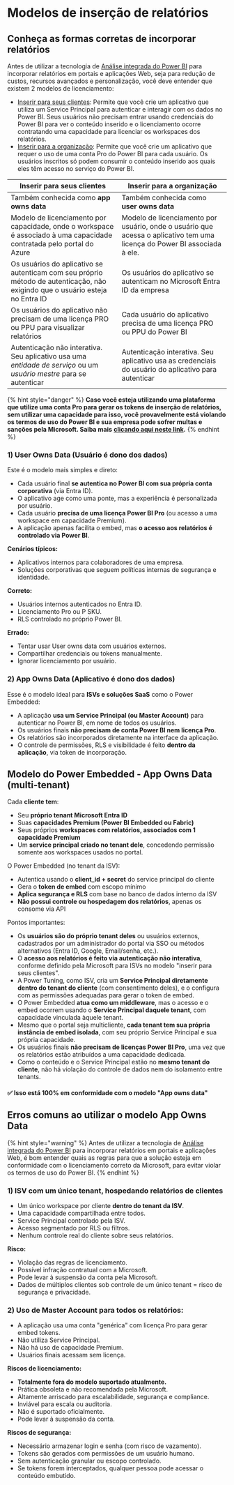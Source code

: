 # Modelos de inserção de relatórios

## Conheça as formas corretas de incorporar relatórios <a href="#conheca-as-formas-corretas-de-incorporar-relatorios" id="conheca-as-formas-corretas-de-incorporar-relatorios"></a>

Antes de utilizar a tecnologia de [Análise integrada do Power BI](https://learn.microsoft.com/pt-br/power-bi/developer/embedded/embedded-analytics-power-bi) para incorporar relatórios em portais e aplicações Web, seja para redução de custos, recursos avançados e personalização, você deve entender que existem 2 modelos de licenciamento:

* [Inserir para seus clientes](https://learn.microsoft.com/pt-br/power-bi/developer/embedded/embedded-analytics-power-bi#embed-for-your-customers): Permite que você crie um aplicativo que utiliza um Service Principal para autenticar e interagir com os dados no Power BI. Seus usuários não precisam entrar usando credenciais do Power BI para ver o conteúdo inserido e o licenciamento ocorre contratando uma capacidade para licenciar os workspaces dos relatórios.
* [Inserir para a organização](https://learn.microsoft.com/pt-br/power-bi/developer/embedded/embedded-analytics-power-bi#embed-for-your-organization): Permite que você crie um aplicativo que requer o uso de uma conta Pro do Power BI para cada usuário. Os usuários inscritos só podem consumir o conteúdo inserido aos quais eles têm acesso no serviço do Power BI.

| Inserir para seus clientes                                                                                                    | Inserir para a organização                                                                                               |
| ----------------------------------------------------------------------------------------------------------------------------- | ------------------------------------------------------------------------------------------------------------------------ |
| Também conhecida como **app owns data**                                                                                       | Também conhecida como **user owns data**                                                                                 |
| Modelo de licenciamento por capacidade, onde o workspace é associado à uma capacidade contratada pelo portal do Azure         | Modelo de licenciamento por usuário, onde o usuário que acessa o aplicativo tem uma licença do Power BI associada à ele. |
| Os usuários do aplicativo se autenticam com seu próprio método de autenticação, não exigindo que o usuário esteja no Entra ID | Os usuários do aplicativo se autenticam no Microsoft Entra ID da empresa                                                 |
| Os usuários do aplicativo não precisam de uma licença PRO ou PPU para visualizar relatórios                                   | Cada usuário do aplicativo precisa de uma licença PRO ou PPU do Power BI                                                 |
| Autenticação não interativa. Seu aplicativo usa uma _entidade de serviço_ ou um _usuário mestre_ para se autenticar           | Autenticação interativa. Seu aplicativo usa as credenciais do usuário do aplicativo para autenticar                      |

{% hint style="danger" %}
**Caso você esteja utilizando uma plataforma que utilize uma conta Pro para gerar os tokens de inserção de relatórios, sem utilizar uma capacidade para isso, você provavelmente está violando os termos de uso do Power BI e sua empresa pode sofrer multas e sanções pela Microsoft. Saiba mais** [**clicando aqui neste link**](../perguntas-frequentes/licenciamento/posso-utilizar-o-power-bi-pro-ou-premium-por-usuario-para-embeddar.md)**.**
{% endhint %}



### 1) User Owns Data (Usuário é dono dos dados)

Este é o modelo mais simples e direto:

* Cada usuário final **se autentica no Power BI com sua própria conta corporativa** (via Entra ID).
* O aplicativo age como uma ponte, mas a experiência é personalizada por usuário.
* Cada usuário **precisa de uma licença Power BI Pro** (ou acesso a uma workspace em capacidade Premium).
* A aplicação apenas facilita o embed, mas **o acesso aos relatórios é controlado via Power BI**.



**Cenários típicos:**

* Aplicativos internos para colaboradores de uma empresa.
* Soluções corporativas que seguem políticas internas de segurança e identidade.



**Correto:**

* Usuários internos autenticados no Entra ID.
* Licenciamento Pro ou P SKU.
* RLS controlado no próprio Power BI.



**Errado:**

* Tentar usar User owns data com usuários externos.
* Compartilhar credenciais ou tokens manualmente.
* Ignorar licenciamento por usuário.



### **2) App Owns Data (Aplicativo é dono dos dados)**

Esse é o modelo ideal para **ISVs e soluções SaaS** como o Power Embedded:

* A aplicação **usa um Service Principal (ou Master Account)** para autenticar no Power BI, em nome de todos os usuários.
* Os usuários finais **não precisam de conta Power BI nem licença Pro**.
* Os relatórios são incorporados diretamente na interface da aplicação.
* O controle de permissões, RLS e visibilidade é feito **dentro da aplicação**, via token de incorporação.



## **Modelo do Power Embedded -** App Owns Data (multi-tenant)

Cada **cliente tem**:

* Seu **próprio tenant Microsoft Entra ID**
* Suas **capacidades Premium (Power BI Embedded ou Fabric)**
* Seus próprios **workspaces com relatórios, associados com 1 capacidade Premium**
* Um **service principal criado no tenant dele**, concedendo permissão somente aos workspaces usados no portal.



O Power Embedded (no tenant da ISV):

* Autentica usando o **client\_id + secret** do service principal do cliente
* Gera o **token de embed** com escopo mínimo
* **Aplica segurança e RLS** com base no banco de dados interno da ISV
* **Não possui controle ou hospedagem dos relatórios**, apenas os consome via API



Pontos importantes:

* Os **usuários são do próprio tenant deles** ou usuários externos, cadastrados por um administrador do portal via SSO ou métodos alternativos (Entra ID, Google, Email/senha, etc.).
* O **acesso aos relatórios é feito via autenticação não interativa**, conforme definido pela Microsoft para ISVs no modelo "inserir para seus clientes".
* A Power Tuning, como ISV, cria um **Service Principal diretamente dentro do tenant do cliente** (com consentimento deles), e o configura com as permissões adequadas para gerar o token de embed.
* O Power Embedded **atua como um middleware**, mas o acesso e o embed ocorrem usando o **Service Principal daquele tenant**, com capacidade vinculada àquele tenant.
* Mesmo que o portal seja multicliente, **cada tenant tem sua própria instância de embed isolada**, com seu próprio Service Principal e sua própria capacidade.
* Os usuários finais **não precisam de licenças Power BI Pro**, uma vez que os relatórios estão atribuídos a uma capacidade dedicada.
* Como o conteúdo e o Service Principal estão no **mesmo tenant do cliente**, não há violação do controle de dados nem do isolamento entre tenants.

#### ✅ Isso está 100% em conformidade com o modelo **"App owns data"**



## Erros comuns ao utilizar o modelo App Owns Data

{% hint style="warning" %}
Antes de utilizar a tecnologia de [Análise integrada do Power BI](https://learn.microsoft.com/pt-br/power-bi/developer/embedded/embedded-analytics-power-bi) para incorporar relatórios em portais e aplicações Web, é bom entender quais as regras para que a solução esteja em conformidade com o licenciamento correto da Microsoft, para evitar violar os termos de uso do Power BI.
{% endhint %}

### **1) ISV com um único tenant, hospedando relatórios de clientes**

* Um único workspace por cliente **dentro do tenant da ISV**.
* Uma capacidade compartilhada entre todos.
* Service Principal controlado pela ISV.
* Acesso segmentado por RLS ou filtros.
* Nenhum controle real do cliente sobre seus relatórios.



**Risco:**

* Violação das regras de licenciamento.
* Possível infração contratual com a Microsoft.
* Pode levar à suspensão da conta pela Microsoft.
* Dados de múltiplos clientes sob controle de um único tenant = risco de segurança e privacidade.



### **2) Uso de Master Account para todos os relatórios:**

* A aplicação usa uma conta "genérica" com licença Pro para gerar embed tokens.
* Não utiliza Service Principal.
* Não há uso de capacidade Premium.
* Usuários finais acessam sem licença.



**Riscos de licenciamento:**

* **Totalmente fora do modelo suportado atualmente.**
* Prática obsoleta e não recomendada pela Microsoft.
* Altamente arriscado para escalabilidade, segurança e compliance.
* Inviável para escala ou auditoria.
* Não é suportado oficialmente.
* Pode levar à suspensão da conta.



**Riscos de segurança:**

* Necessário armazenar login e senha (com risco de vazamento).
* Tokens são gerados com permissões de um usuário humano.
* Sem autenticação granular ou escopo controlado.
* Se tokens forem interceptados, qualquer pessoa pode acessar o conteúdo embutido.
